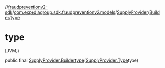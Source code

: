 //[fraudpreventionv2-sdk](../../../../index.md)/[com.expediagroup.sdk.fraudpreventionv2.models](../../index.md)/[SupplyProvider](../index.md)/[Builder](index.md)/[type](type.md)

# type

[JVM]\

public final [SupplyProvider.Builder](index.md)[type](type.md)([SupplyProvider.Type](../-type/index.md)type)
